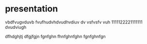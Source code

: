 # presentation
vbdfvugvduvb
fvufhudvhdvudhvdiuv
dv vsfvsfv vuh
1111122221111111
dvudviugh


dfhdghjtj
dfgjfgjn
fgnfghn
fhnfghnfghn
fgnfghnfgn

